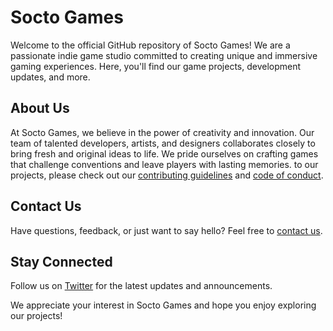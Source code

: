 
# Socto Games

Welcome to the official GitHub repository of Socto Games! We are a passionate indie game studio committed to creating unique and immersive gaming experiences. Here, you'll find our game projects, development updates, and more.

## About Us

At Socto Games, we believe in the power of creativity and innovation. Our team of talented developers, artists, and designers collaborates closely to bring fresh and original ideas to life. We pride ourselves on crafting games that challenge conventions and leave players with lasting memories.
 to our projects, please check out our [contributing guidelines](CONTRIBUTING.md) and [code of conduct](CODE_OF_CONDUCT.md).

## Contact Us

Have questions, feedback, or just want to say hello? Feel free to [contact us](mailto:contact@soctogames.com).

## Stay Connected

Follow us on [Twitter](https://twitter.com/SoctoGames) for the latest updates and announcements.

We appreciate your interest in Socto Games and hope you enjoy exploring our projects!

